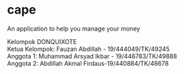 # cape
An application to help you manage your money

Kelompok DONQUIXOTE  
Ketua Kelompok: Fauzan Abdillah - 19/444049/TK/49245  
Anggota 1: Muhammad Arsyad Ikbar - 19/446783/TK/49888  
Anggota 2: Abdillah Akmal Firdaus-19/440884/TK/48678  
